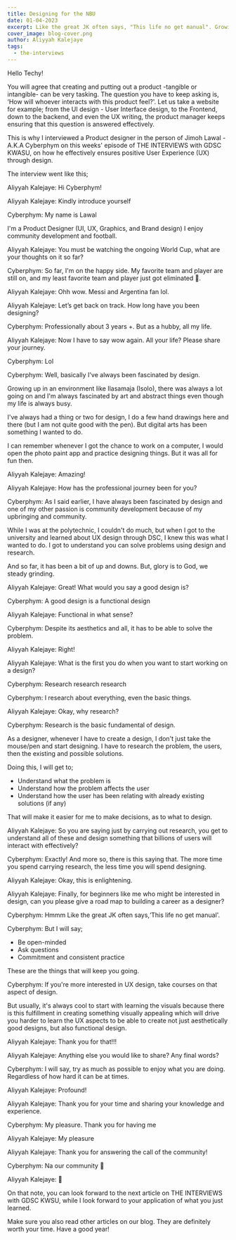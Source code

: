```yaml
---
title: Designing for the NBU
date: 01-04-2023
excerpt: Like the great JK often says, "This life no get manual". Growing up in an environment like Ilasamaja (Isolo), there was always a lot going on and I'm always fascinated by art and abstract things even though my life is always busy.'
cover_image: blog-cover.png
author: Aliyyah Kalejaye
tags:
  - the-interviews
---
```


Hello Techy!

You will agree that creating and putting out a product -tangible or intangible- can be very tasking. The question you have to keep asking is, ‘How will whoever interacts with this product feel?'. Let us take a website for example; from the UI design - User Interface design, to the Frontend, down to the backend, and even the UX writing, the product manager keeps ensuring that this question is answered effectively.

This is why I interviewed a Product designer in the person of Jimoh Lawal -A.K.A Cyberphym on this weeks' episode of THE INTERVIEWS with GDSC KWASU, on how he effectively ensures positive User Experience (UX) through design.

The interview went like this;

Aliyyah Kalejaye: Hi Cyberphym!

Aliyyah Kalejaye: Kindly introduce yourself

Cyberphym: My name is Lawal

I'm a Product Designer (UI, UX, Graphics, and Brand design)
I enjoy community development and football.

Aliyyah Kalejaye: You must be watching the ongoing World Cup, what are your thoughts on it so far?

Cyberphym: So far, I'm on the happy side. My favorite team and player are still on, and my least favorite team and player just got eliminated 🙂.

Aliyyah Kalejaye: Ohh wow. Messi and Argentina fan lol.

Aliyyah Kalejaye: Let’s get back on track. How long have you been designing?

Cyberphym: Professionally about 3 years +. But as a hubby, all my life.

Aliyyah Kalejaye: Now I have to say wow again. All your life? Please share your journey.

Cyberphym: Lol

Cyberphym: Well, basically I've always been fascinated by design.

Growing up in an environment like Ilasamaja (Isolo), there was always a lot going on and I'm always fascinated by art and abstract things even though my life is always busy.

I've always had a thing or two for design, I do a few hand drawings here and there (but I am not quite good with the pen). But digital arts has been something I wanted to do.

I can remember whenever I got the chance to work on a computer, I would open the photo paint app and practice designing things. But it was all for fun then.

Aliyyah Kalejaye: Amazing!

Aliyyah Kalejaye: How has the professional journey been for you?

Cyberphym: As I said earlier, I have always been fascinated by design and one of my other passion is community development because of my upbringing and community.

While I was at the polytechnic, I couldn't do much, but when I got to the university and learned about UX design through DSC, I knew this was what I wanted to do. I got to understand you can solve problems using design and research.

And so far, it has been a bit of up and downs. But, glory is to God, we steady grinding.

Aliyyah Kalejaye: Great!
What would you say a good design is?

Cyberphym: A good design is a functional design

Aliyyah Kalejaye: Functional in what sense?

Cyberphym: Despite its aesthetics and all, it has to be able to solve the problem.

Aliyyah Kalejaye: Right!

Aliyyah Kalejaye: What is the first you do when you want to start working on a design?

Cyberphym: Research research research

Cyberphym: I research about everything, even the basic things.

Aliyyah Kalejaye: Okay, why research?

Cyberphym: Research is the basic fundamental of design.

As a designer, whenever I have to create a design, I don't just take the mouse/pen and start designing. I have to research the problem, the users, then the existing and possible solutions.

Doing this, I will get to;

- Understand what the problem is
- Understand how the problem affects the user
- Understand how the user has been relating with already existing solutions (if any)

That will make it easier for me to make decisions, as to what to design.

Aliyyah Kalejaye: So you are saying just by carrying out research, you get to understand all of these and design something that billions of users will interact with effectively?

Cyberphym: Exactly! And more so, there is this saying that.
The more time you spend carrying research, the less time you will spend designing.

Aliyyah Kalejaye: Okay, this is enlightening.

Aliyyah Kalejaye: Finally, for beginners like me who might be interested in design, can you please give a road map to building a career as a designer?

Cyberphym: Hmmm
Like the great JK often says,‘This life no get manual'.

Cyberphym: But I will say;

- Be open-minded
- Ask questions
- Commitment and consistent practice

These are the things that will keep you going.

Cyberphym: If you're more interested in UX design, take courses on that aspect of design.

But usually, it's always cool to start with learning the visuals because there is this fulfillment in creating something visually appealing which will drive you harder to learn the UX aspects to be able to create not just aesthetically good designs, but also functional design.

Aliyyah Kalejaye: Thank you for that!!!

Aliyyah Kalejaye: Anything else you would like to share? Any final words?

Cyberphym: I will say, try as much as possible to enjoy what you are doing. Regardless of how hard it can be at times.

Aliyyah Kalejaye: Profound!

Aliyyah Kalejaye: Thank you for your time and sharing your knowledge and experience.

Cyberphym: My pleasure. Thank you for having me

Aliyyah Kalejaye: My pleasure

Aliyyah Kalejaye: Thank you for answering the call of the community!

Cyberphym: Na our community 🙂

Aliyyah Kalejaye: 💯

On that note, you can look forward to the next article on THE INTERVIEWS with GDSC KWSU, while I look forward to your application of what you just learned.

Make sure you also read other articles on our blog. They are definitely worth your time.
Have a good year!
